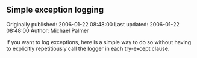 ## Simple exception logging 
Originally published: 2006-01-22 08:48:00 
Last updated: 2006-01-22 08:48:00 
Author: Michael Palmer 
 
If you want to log exceptions, here is a simple way to do so without having to explicitly repetitiously call the logger in each try-except clause.